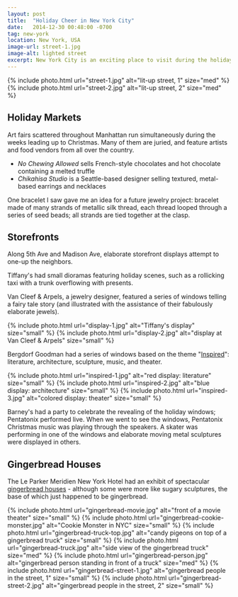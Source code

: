 ```yaml
---
layout: post
title:  "Holiday Cheer in New York City"
date:   2014-12-30 00:48:00 -0700
tag: new-york
location: New York, USA
image-url: street-1.jpg
image-alt: lighted street
excerpt: New York City is an exciting place to visit during the holidays.
---
```

<div class='img-gallery'>
{% include photo.html url="street-1.jpg" alt="lit-up street, 1" size="med" %}
{% include photo.html url="street-2.jpg" alt="lit-up street, 2" size="med" %}
</div>

## Holiday Markets

Art fairs scattered throughout Manhattan run simultaneously during the weeks leading up to Christmas. Many of them are juried, and feature artists and food vendors from all over the country.

- _No Chewing Allowed_ sells French-style chocolates and hot chocolate containing a melted truffle
- _Chikahisa Studio_ is a Seattle-based designer selling textured, metal-based earrings and necklaces

One bracelet I saw gave me an idea for a future jewelry project: bracelet made of many strands of metallic silk thread, each thread looped through a series of seed beads; all strands are tied together at the clasp.

## Storefronts

Along 5th Ave and Madison Ave, elaborate storefront displays attempt to one-up the neighbors.

Tiffany's had small dioramas featuring holiday scenes, such as a rollicking taxi with a trunk overflowing with presents.

Van Cleef & Arpels, a jewelry designer, featured a series of windows telling a fairy tale story (and illustrated with the assistance of their fabulously elaborate jewels).

<div class='img-gallery'>
{% include photo.html url="display-1.jpg" alt="Tiffany's display" size="small" %}
{% include photo.html url="display-2.jpg" alt="display at Van Cleef & Arpels" size="small" %}
</div>

Bergdorf Goodman had a series of windows based on the theme "[Inspired](http://blog.bergdorfgoodman.com/windows/holiday-windows-2014-inspired)": literature, architecture, sculpture, music, and theater.

<div class='img-gallery'>
{% include photo.html url="inspired-1.jpg" alt="red display: literature" size="small" %}
{% include photo.html url="inspired-2.jpg" alt="blue display: architecture" size="small" %}
{% include photo.html url="inspired-3.jpg" alt="colored display: theater" size="small" %}
</div>

Barney's had a party to celebrate the revealing of the holiday windows; Pentatonix performed live. When we went to see the windows, Pentatonix Christmas music was playing through the speakers. A skater was performing in one of the windows and elaborate moving metal sculptures were displayed in others.

## Gingerbread Houses

The Le Parker Meridien New York Hotel had an exhibit of spectacular [gingerbread houses](https://giving.cityharvest.org/gingerbread-voting) - although some were more like sugary sculptures, the base of which just happened to be gingerbread.

<div class='img-gallery'>
{% include photo.html url="gingerbread-movie.jpg" alt="front of a movie theater" size="small" %}
{% include photo.html url="gingerbread-cookie-monster.jpg" alt="Cookie Monster in NYC" size="small" %}
{% include photo.html url="gingerbread-truck-top.jpg" alt="candy pigeons on top of a gingerbread truck" size="small" %}
{% include photo.html url="gingerbread-truck.jpg" alt="side view of the gingerbread truck" size="med" %}
{% include photo.html url="gingerbread-person.jpg" alt="gingerbread person standing in front of a truck" size="med" %}
{% include photo.html url="gingerbread-street-1.jpg" alt="gingerbread people in the street, 1" size="small" %}
{% include photo.html url="gingerbread-street-2.jpg" alt="gingerbread people in the street, 2" size="small" %}
</div>
